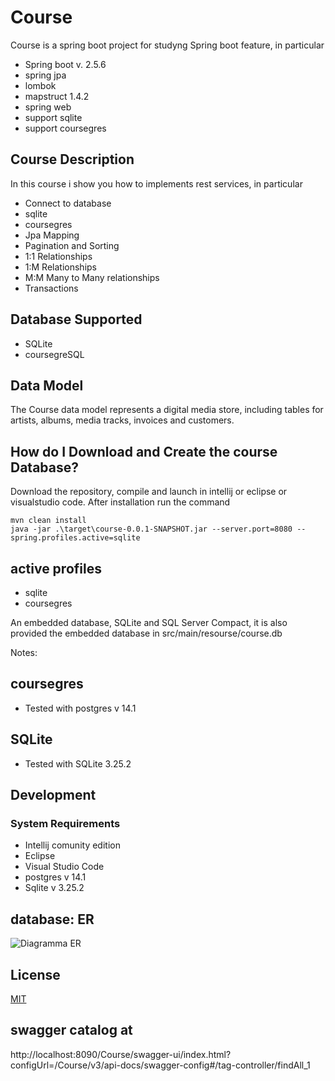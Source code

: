 # Course

Course is a spring boot project for studyng Spring boot feature, in particular

- Spring boot v. 2.5.6
- spring jpa
- lombok
- mapstruct 1.4.2
- spring web
- support sqlite
- support coursegres


## Course Description

In this course i show you how to implements rest services, in particular

- Connect to database
- sqlite
- coursegres
- Jpa Mapping
- Pagination and Sorting
- 1:1 Relationships
- 1:M Relationships
- M:M Many to Many relationships
- Transactions

## Database Supported

- SQLite
- coursegreSQL

## Data Model

The Course data model represents a digital media store, including tables for artists, albums, media tracks, invoices and customers.

## How do I Download and Create the course Database?

Download the repository, compile and launch in intellij or eclipse or visualstudio code.
After installation run the command

```
mvn clean install
java -jar .\target\course-0.0.1-SNAPSHOT.jar --server.port=8080 --spring.profiles.active=sqlite
```

## active profiles

- sqlite
- coursegres

An embedded database, SQLite and SQL Server Compact, it is also provided the embedded database in src/main/resourse/course.db

Notes:

## coursegres

- Tested with postgres v 14.1

## SQLite

- Tested with SQLite 3.25.2

## Development

### System Requirements

- Intellij comunity edition
- Eclipse
- Visual Studio Code
- postgres v 14.1
- Sqlite v 3.25.2

## database: ER

![Diagramma ER](sqlite-sample-database-color.jpg)

## License

[MIT](https://choosealicense.com/licenses/mit/)

## swagger catalog at 

http://localhost:8090/Course/swagger-ui/index.html?configUrl=/Course/v3/api-docs/swagger-config#/tag-controller/findAll_1